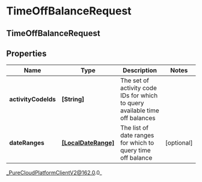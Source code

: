 # TimeOffBalanceRequest

## TimeOffBalanceRequest

## Properties

|Name | Type | Description | Notes|
|------------ | ------------- | ------------- | -------------|
| **activityCodeIds** | **[String]** | The set of activity code IDs for which to query available time off balances | |
| **dateRanges** | [**[LocalDateRange]**](LocalDateRange) | The list of date ranges for which to query time off balance | [optional] |



_PureCloudPlatformClientV2@162.0.0_
